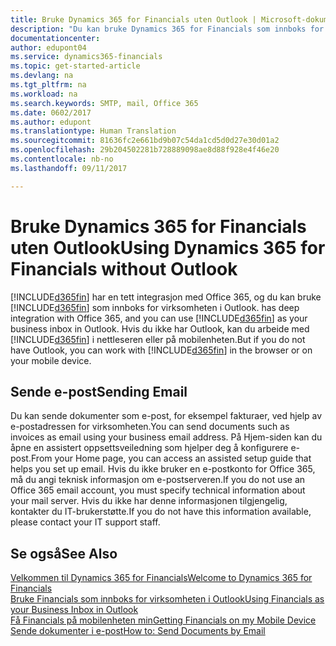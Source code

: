 ```yaml
---
title: Bruke Dynamics 365 for Financials uten Outlook | Microsoft-dokumentasjon
description: "Du kan bruke Dynamics 365 for Financials som innboks for virksomheten i Outlook fordi den er integrert med Office 365, men du kan også arbeide uten Outlook i en nettleser eller på den mobile enheten."
documentationcenter: 
author: edupont04
ms.service: dynamics365-financials
ms.topic: get-started-article
ms.devlang: na
ms.tgt_pltfrm: na
ms.workload: na
ms.search.keywords: SMTP, mail, Office 365
ms.date: 0602/2017
ms.author: edupont
ms.translationtype: Human Translation
ms.sourcegitcommit: 81636fc2e661bd9b07c54da1cd5d0d27e30d01a2
ms.openlocfilehash: 29b204502281b728889098ae8d88f928e4f46e20
ms.contentlocale: nb-no
ms.lasthandoff: 09/11/2017

---
```

# <a name="using-dynamics-365-for-financials-without-outlook"></a><span data-ttu-id="7326b-103">Bruke Dynamics 365 for Financials uten Outlook</span><span class="sxs-lookup"><span data-stu-id="7326b-103">Using Dynamics 365 for Financials without Outlook</span></span>
[!INCLUDE[d365fin](includes/d365fin_md.md)]<span data-ttu-id="7326b-104"> har en tett integrasjon med Office 365, og du kan bruke [!INCLUDE[d365fin](includes/d365fin_md.md)] som innboks for virksomheten i Outlook.</span><span class="sxs-lookup"><span data-stu-id="7326b-104"> has deep integration with Office 365, and you can use [!INCLUDE[d365fin](includes/d365fin_md.md)] as your business inbox in Outlook.</span></span> <span data-ttu-id="7326b-105">Hvis du ikke har Outlook, kan du arbeide med [!INCLUDE[d365fin](includes/d365fin_md.md)] i nettleseren eller på mobilenheten.</span><span class="sxs-lookup"><span data-stu-id="7326b-105">But if you do not have Outlook, you can work with [!INCLUDE[d365fin](includes/d365fin_md.md)] in the browser or on your mobile device.</span></span>  

## <a name="sending-email"></a><span data-ttu-id="7326b-106">Sende e-post</span><span class="sxs-lookup"><span data-stu-id="7326b-106">Sending Email</span></span>
<span data-ttu-id="7326b-107">Du kan sende dokumenter som e-post, for eksempel fakturaer, ved hjelp av e-postadressen for virksomheten.</span><span class="sxs-lookup"><span data-stu-id="7326b-107">You can send documents such as invoices as email using your business email address.</span></span> <span data-ttu-id="7326b-108">På Hjem-siden kan du åpne en assistert oppsettsveiledning som hjelper deg å konfigurere e-post.</span><span class="sxs-lookup"><span data-stu-id="7326b-108">From your Home page, you can access an assisted setup guide that helps you set up email.</span></span> <span data-ttu-id="7326b-109">Hvis du ikke bruker en e-postkonto for Office 365, må du angi teknisk informasjon om e-postserveren.</span><span class="sxs-lookup"><span data-stu-id="7326b-109">If you do not use an Office 365 email account, you must specify technical information about your mail server.</span></span> <span data-ttu-id="7326b-110">Hvis du ikke har denne informasjonen tilgjengelig, kontakter du IT-brukerstøtte.</span><span class="sxs-lookup"><span data-stu-id="7326b-110">If you do not have this information available, please contact your IT support staff.</span></span>  


## <a name="see-also"></a><span data-ttu-id="7326b-111">Se også</span><span class="sxs-lookup"><span data-stu-id="7326b-111">See Also</span></span>
[<span data-ttu-id="7326b-112">Velkommen til Dynamics 365 for Financials</span><span class="sxs-lookup"><span data-stu-id="7326b-112">Welcome to Dynamics 365 for Financials</span></span>](index.md)  
[<span data-ttu-id="7326b-113">Bruke Financials som innboks for virksomheten i Outlook</span><span class="sxs-lookup"><span data-stu-id="7326b-113">Using Financials as your Business Inbox in Outlook</span></span>](madeira-outlook.md)  
[<span data-ttu-id="7326b-114">Få Financials på mobilenheten min</span><span class="sxs-lookup"><span data-stu-id="7326b-114">Getting Financials on my Mobile Device</span></span>](install-mobile-app.md)  
[<span data-ttu-id="7326b-115">Sende dokumenter i e-post</span><span class="sxs-lookup"><span data-stu-id="7326b-115">How to: Send Documents by Email</span></span>](ui-how-send-documents-email.md)

